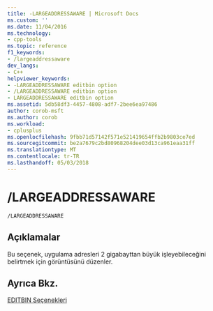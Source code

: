 ```yaml
---
title: -LARGEADDRESSAWARE | Microsoft Docs
ms.custom: ''
ms.date: 11/04/2016
ms.technology:
- cpp-tools
ms.topic: reference
f1_keywords:
- /largeaddressaware
dev_langs:
- C++
helpviewer_keywords:
- -LARGEADDRESSAWARE editbin option
- /LARGEADDRESSAWARE editbin option
- LARGEADDRESSAWARE editbin option
ms.assetid: 5db58df3-4457-4808-adf7-2bee6ea97486
author: corob-msft
ms.author: corob
ms.workload:
- cplusplus
ms.openlocfilehash: 9fbb71d57142f571e521419654ffb2b9803ce7ed
ms.sourcegitcommit: be2a7679c2bd80968204dee03d13ca961eaa31ff
ms.translationtype: MT
ms.contentlocale: tr-TR
ms.lasthandoff: 05/03/2018
---
```

# <a name="largeaddressaware"></a>/LARGEADDRESSAWARE
```  
/LARGEADDRESSAWARE  
```  
  
## <a name="remarks"></a>Açıklamalar  
 Bu seçenek, uygulama adresleri 2 gigabayttan büyük işleyebileceğini belirtmek için görüntüsünü düzenler.  
  
## <a name="see-also"></a>Ayrıca Bkz.  
 [EDITBIN Seçenekleri](../../build/reference/editbin-options.md)